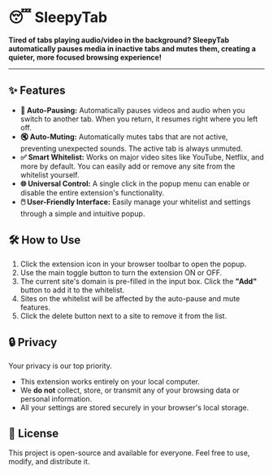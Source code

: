 # 😴 SleepyTab

**Tired of tabs playing audio/video in the background? SleepyTab automatically pauses media in inactive tabs and mutes them, creating a quieter, more focused browsing experience!**

---

## ✨ Features

*   **🧠 Auto-Pausing:** Automatically pauses videos and audio when you switch to another tab. When you return, it resumes right where you left off.
*   **🔇 Auto-Muting:** Automatically mutes tabs that are not active, preventing unexpected sounds. The active tab is always unmuted.
*   **✅ Smart Whitelist:** Works on major video sites like YouTube, Netflix, and more by default. You can easily add or remove any site from the whitelist yourself.
*   **🌐 Universal Control:** A single click in the popup menu can enable or disable the entire extension's functionality.
*   **🖱️ User-Friendly Interface:** Easily manage your whitelist and settings through a simple and intuitive popup.

## 🛠️ How to Use

1.  Click the extension icon in your browser toolbar to open the popup.
2.  Use the main toggle button to turn the extension ON or OFF.
3.  The current site's domain is pre-filled in the input box. Click the **"Add"** button to add it to the whitelist.
4.  Sites on the whitelist will be affected by the auto-pause and mute features.
5.  Click the delete button next to a site to remove it from the list.

## 🔒 Privacy

Your privacy is our top priority.
*   This extension works entirely on your local computer.
*   We **do not** collect, store, or transmit any of your browsing data or personal information.
*   All your settings are stored securely in your browser's local storage.

## 📝 License

This project is open-source and available for everyone. Feel free to use, modify, and distribute it.

